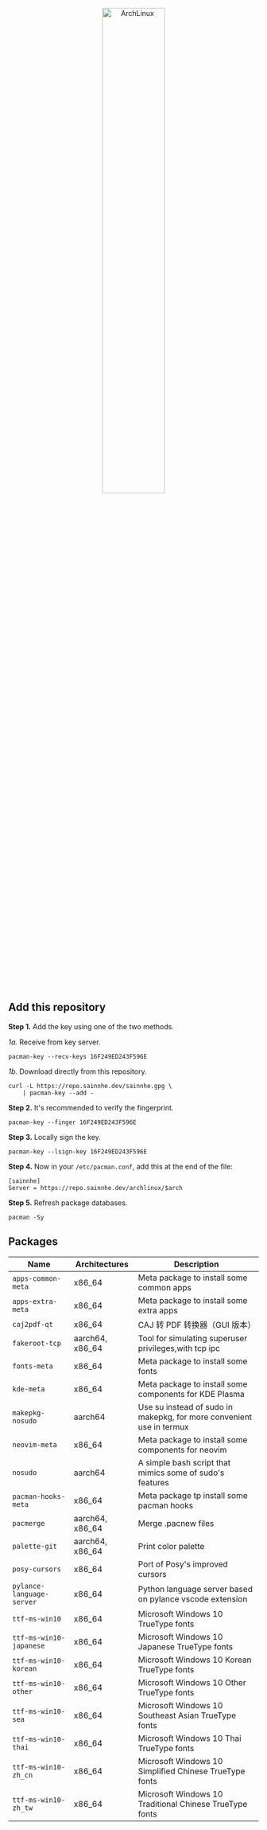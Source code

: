 <p align="center">
  <a href="#add-this-repository">
    <img src="https://gitlab.com/sainnhe/img/-/raw/master/logo-archlinux.png" alt="ArchLinux" width="50%" height="50%">
  </a>
  <br><br>
</p>

## Add this repository

**Step 1.** Add the key using one of the two methods.

_1a._ Receive from key server.

```shell
pacman-key --recv-keys 16F249ED243F596E
```

_1b._ Download directly from this repository.

```shell
curl -L https://repo.sainnhe.dev/sainnhe.gpg \
    | pacman-key --add -
```

**Step 2.** It's recommended to verify the fingerprint.

```shell
pacman-key --finger 16F249ED243F596E
```

**Step 3.** Locally sign the key.

```shell
pacman-key --lsign-key 16F249ED243F596E
```

**Step 4.** Now in your `/etc/pacman.conf`, add this at the end of the file:

```dosini
[sainnhe]
Server = https://repo.sainnhe.dev/archlinux/$arch
```

**Step 5.** Refresh package databases.

```shell
pacman -Sy
```

## Packages

| Name                               | Architectures   | Description                                                          |
| ---------------------------------- | --------------- | -------------------------------------------------------------------- |
| `apps-common-meta`                 | x86_64          | Meta package to install some common apps                             |
| `apps-extra-meta`                  | x86_64          | Meta package to install some extra apps                              |
| `caj2pdf-qt`                       | x86_64          | CAJ 转 PDF 转换器（GUI 版本）                                        |
| `fakeroot-tcp`                     | aarch64, x86_64 | Tool for simulating superuser privileges,with tcp ipc                |
| `fonts-meta`                       | x86_64          | Meta package to install some fonts                                   |
| `kde-meta`                         | x86_64          | Meta package to install some components for KDE Plasma               |
| `makepkg-nosudo`                   | aarch64         | Use su instead of sudo in makepkg, for more convenient use in termux |
| `neovim-meta`                      | x86_64          | Meta package to install some components for neovim                   |
| `nosudo`                           | aarch64         | A simple bash script that mimics some of sudo's features             |
| `pacman-hooks-meta`                | x86_64          | Meta package tp install some pacman hooks                            |
| `pacmerge`                         | aarch64, x86_64 | Merge .pacnew files                                                  |
| `palette-git`                      | aarch64, x86_64 | Print color palette                                                  |
| `posy-cursors`                     | x86_64          | Port of Posy's improved cursors                                      |
| `pylance-language-server`          | x86_64          | Python language server based on pylance vscode extension             |
| `ttf-ms-win10`                     | x86_64          | Microsoft Windows 10 TrueType fonts                                  |
| `ttf-ms-win10-japanese`            | x86_64          | Microsoft Windows 10 Japanese TrueType fonts                         |
| `ttf-ms-win10-korean`              | x86_64          | Microsoft Windows 10 Korean TrueType fonts                           |
| `ttf-ms-win10-other`               | x86_64          | Microsoft Windows 10 Other TrueType fonts                            |
| `ttf-ms-win10-sea`                 | x86_64          | Microsoft Windows 10 Southeast Asian TrueType fonts                  |
| `ttf-ms-win10-thai`                | x86_64          | Microsoft Windows 10 Thai TrueType fonts                             |
| `ttf-ms-win10-zh_cn`               | x86_64          | Microsoft Windows 10 Simplified Chinese TrueType fonts               |
| `ttf-ms-win10-zh_tw`               | x86_64          | Microsoft Windows 10 Traditional Chinese TrueType fonts              |
